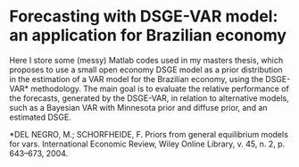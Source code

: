 # Forecasting with DSGE-VAR model: an application for Brazilian economy
Here I store some (messy) Matlab codes used in my masters thesis, which proposes to use a small open economy 
DSGE model as a prior distribution in the estimation of a VAR model
for the Brazilian economy, using the DSGE-VAR* methodology. The main goal is to evaluate the relative performance of the forecasts, 
generated by the DSGE-VAR, in relation to alternative models, such as a Bayesian VAR with Minnesota prior and diffuse prior, 
and an estimated DSGE. 

*DEL NEGRO, M.; SCHORFHEIDE, F. Priors from general equilibrium models for vars.
International  Economic  Review, Wiley Online Library, v. 45, n. 2, p. 643–673, 2004.
